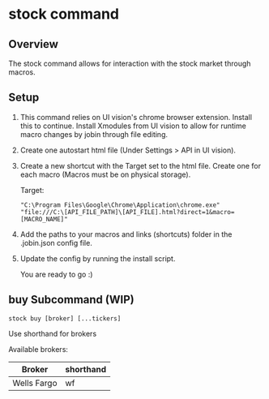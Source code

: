# stock command

## Overview

The stock command allows for interaction with the stock market through macros.

## Setup

1. This command relies on UI vision's chrome browser extension. Install this to continue. Install Xmodules from UI vision to allow for runtime macro changes by jobin through file editing.

2. Create one autostart html file (Under Settings > API in UI vision).

3. Create a new shortcut with the Target set to the html file. Create one for each macro (Macros must be on physical storage).

   Target:

   `"C:\Program Files\Google\Chrome\Application\chrome.exe" "file:///C:\[API_FILE_PATH]\[API_FILE].html?direct=1&macro=[MACRO_NAME]"`

4. Add the paths to your macros and links (shortcuts) folder in the .jobin.json config file.

5. Update the config by running the install script.

   You are ready to go :)

## buy Subcommand (WIP)

`stock buy [broker] [...tickers]`

Use shorthand for brokers

Available brokers:

| Broker      | shorthand |
| ----------- | --------- |
| Wells Fargo | wf        |
